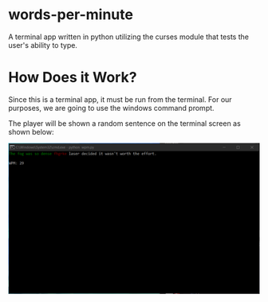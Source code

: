 # words-per-minute
A terminal app written in python utilizing the curses module that tests the user's ability to type. 

# How Does it Work?

Since this is a terminal app, it must be run from the terminal. For our purposes, we are going to use the windows command prompt. 


The player will be shown a random sentence on the terminal screen as shown below:

![alt text](screenshots/demo.png "Demo")

